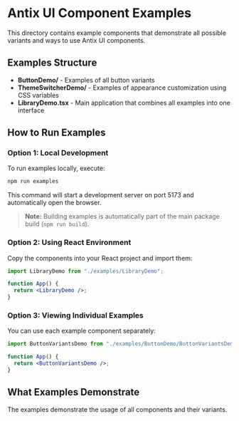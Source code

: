 # Antix UI Component Examples

This directory contains example components that demonstrate all possible variants and ways to use Antix UI components.

## Examples Structure

- **ButtonDemo/** - Examples of all button variants
- **ThemeSwitcherDemo/** - Examples of appearance customization using CSS variables
- **LibraryDemo.tsx** - Main application that combines all examples into one interface

## How to Run Examples

### Option 1: Local Development

To run examples locally, execute:

```bash
npm run examples
```

This command will start a development server on port 5173 and automatically open the browser.

> **Note:** Building examples is automatically part of the main package build (`npm run build`).

### Option 2: Using React Environment

Copy the components into your React project and import them:

```jsx
import LibraryDemo from "./examples/LibraryDemo";

function App() {
  return <LibraryDemo />;
}
```

### Option 3: Viewing Individual Examples

You can use each example component separately:

```jsx
import ButtonVariantsDemo from "./examples/ButtonDemo/ButtonVariantsDemo";

function App() {
  return <ButtonVariantsDemo />;
}
```

## What Examples Demonstrate

The examples demonstrate the usage of all components and their variants.